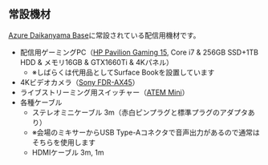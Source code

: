## 常設機材

[Azure Daikanyama Base](https://www.facebook.com/pages/category/Information-Technology-Company/Azure-Daikanyama-Base-105036840973663/)に常設されている配信用機材です。

- 配信用ゲーミングPC（[HP Pavilion Gaming 15](https://jp.ext.hp.com/gaming/personal/pavilion_gaming_15_dk0000/kakaku.html), Core i7 & 256GB SSD+1TB HDD & メモリ16GB & GTX1660Ti & 4Kパネル）
  - ※しばらくは代用品としてSurface Bookを設置しています
- 4Kビデオカメラ（[Sony FDR-AX45](https://www.sony.jp/handycam/products/FDR-AX45/)）
- ライブストリーミング用スイッチャー（[ATEM Mini](https://www.blackmagicdesign.com/jp/products/atemmini)）
- 各種ケーブル
  - ステレオミニケーブル 3m（赤白ピンプラグと標準プラグのアダプタあり）
  - ※会場のミキサーからUSB Type-Aコネクタで音声出力があるので通常はそちらを使用します
  - HDMIケーブル 3m, 1m
